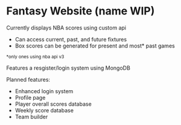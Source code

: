 # Fantasy Website (name WIP)

Currently displays NBA scores using custom api
 - Can access current, past, and future fixtures
 - Box scores can be generated for present and most\* past games

<sub>\*only ones using nba api v3<sub>

Features a resgister/login system using MongoDB

Planned features:
  - Enhanced login system
  - Profile page
  - Player overall scores database
  - Weekly score database
  - Team builder
